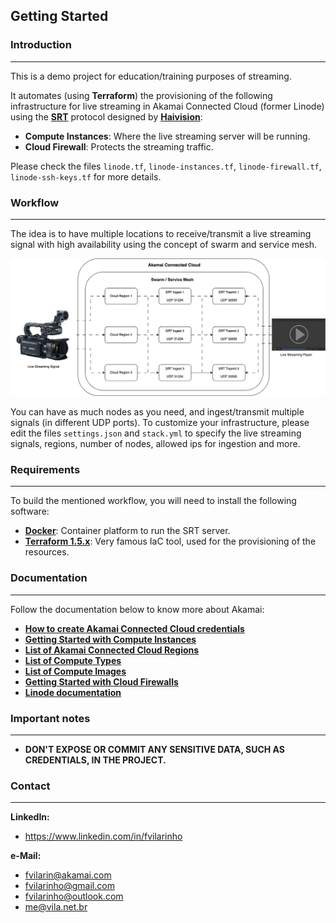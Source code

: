 Getting Started
---------------

### Introduction

---
This is a demo project for education/training purposes of streaming.

It automates (using **Terraform**) the provisioning of the following infrastructure for live streaming in Akamai 
Connected Cloud (former Linode) using the [**SRT**](https://www.haivision.com/products/srt-secure-reliable-transport/) 
protocol designed by [**Haivision**](https://www.haivision.com/):
- **Compute Instances**: Where the live streaming server will be running.
- **Cloud Firewall**:  Protects the streaming traffic.

Please check the files `linode.tf`, `linode-instances.tf`, `linode-firewall.tf`, `linode-ssh-keys.tf` for more details.

### Workflow

---
The idea is to have multiple locations to receive/transmit a live streaming signal with high availability using the 
concept of swarm and service mesh.

![Workflow diagram](worflow.png)

You can have as much nodes as you need, and ingest/transmit multiple signals (in different UDP ports). To customize 
your infrastructure, please edit the files `settings.json` and `stack.yml` to specify the live streaming signals, 
regions, number of nodes, allowed ips for ingestion and more.

### Requirements

---
To build the mentioned workflow, you will need to install the following software:

- [**Docker**](https://www.docker.com): Container platform to run the SRT server.
- [**Terraform 1.5.x**](https://www.terraform.io): Very famous IaC tool, used for the provisioning of the resources.

### Documentation

---
Follow the documentation below to know more about Akamai:

- [**How to create Akamai Connected Cloud credentials**](https://www.linode.com/docs/api)
- [**Getting Started with Compute Instances**](https://www.linode.com/docs/products/compute/compute-instances/)
- [**List of Akamai Connected Cloud Regions**](https://www.linode.com/docs/api/regions/)
- [**List of Compute Types**](https://www.linode.com/docs/api/linode-types/)
- [**List of Compute Images**](https://www.linode.com/docs/api/images/)
- [**Getting Started with Cloud Firewalls**](https://www.linode.com/docs/products/networking/cloud-firewall/get-started/)
- [**Linode documentation**](https://www.linode.com/docs/)

### Important notes

---
- **DON'T EXPOSE OR COMMIT ANY SENSITIVE DATA, SUCH AS CREDENTIALS, IN THE PROJECT.**

### Contact

---
**LinkedIn:**
- https://www.linkedin.com/in/fvilarinho

**e-Mail:**
- fvilarin@akamai.com
- fvilarinho@gmail.com
- fvilarinho@outlook.com
- me@vila.net.br
